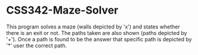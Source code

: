 # CSS342-Maze-Solver

This program solves a maze (walls depicted by 'x') and states whether there is an exit or not. The paths taken are also shown (paths depicted by '+'). Once a path is found to be the answer that specific path is depicted by '*' user the correct path.
